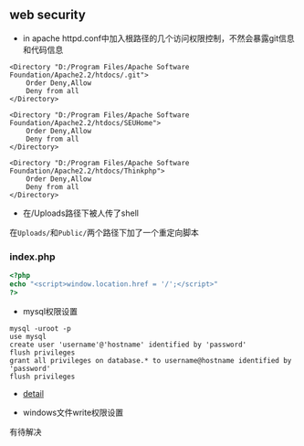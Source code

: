 ## web security

* in apache httpd.conf中加入根路径的几个访问权限控制，不然会暴露git信息和代码信息

```
<Directory "D:/Program Files/Apache Software Foundation/Apache2.2/htdocs/.git">
    Order Deny,Allow
    Deny from all
</Directory>

<Directory "D:/Program Files/Apache Software Foundation/Apache2.2/htdocs/SEUHome">
    Order Deny,Allow
    Deny from all
</Directory>

<Directory "D:/Program Files/Apache Software Foundation/Apache2.2/htdocs/Thinkphp">
    Order Deny,Allow
    Deny from all
</Directory>
```

* 在/Uploads路径下被人传了shell

在```Uploads/```和```Public/```两个路径下加了一个重定向脚本

### index.php

```php
<?php
echo "<script>window.location.href = '/';</script>"
?>
```

* mysql权限设置

```
mysql -uroot -p
use mysql
create user 'username'@'hostname' identified by 'password'
flush privileges
grant all privileges on database.* to username@hostname identified by 'password'
flush privileges
```

* [detail](http://my.oschina.net/u/165872/blog/78863)

* windows文件write权限设置

有待解决